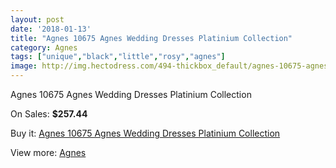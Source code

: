 ```yaml
---
layout: post
date: '2018-01-13'
title: "Agnes 10675 Agnes Wedding Dresses Platinium Collection"
category: Agnes
tags: ["unique","black","little","rosy","agnes"]
image: http://img.hectodress.com/494-thickbox_default/agnes-10675-agnes-wedding-dresses-platinium-collection.jpg
---
```

Agnes 10675 Agnes Wedding Dresses Platinium Collection

On Sales: **$257.44**
<a href="https://www.hectodress.com/agnes/300-agnes-10675-agnes-wedding-dresses-platinium-collection.html"><amp-img layout="responsive" width="600" height="600" src="//img.hectodress.com/494-thickbox_default/agnes-10675-agnes-wedding-dresses-platinium-collection.jpg" alt="Agnes 10675 Agnes Wedding Dresses Platinium Collection 0" /></a>

Buy it: [Agnes 10675 Agnes Wedding Dresses Platinium Collection](https://www.hectodress.com/agnes/300-agnes-10675-agnes-wedding-dresses-platinium-collection.html "Agnes 10675 Agnes Wedding Dresses Platinium Collection")

View more: [Agnes](https://www.hectodress.com/6-agnes "Agnes")